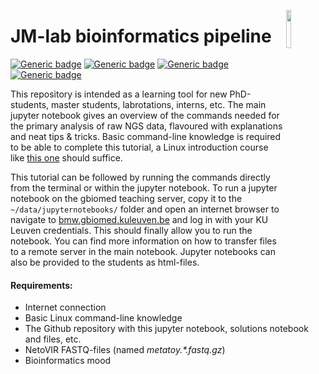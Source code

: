 <a href="https://rega.kuleuven.be/cev/viralmetagenomics"><img src="https://rega.kuleuven.be/cev/viralmetagenomics/pictures/lovm/image_preview" height="12.5%" width="12.5%" align="right"/></a>

# JM-lab bioinformatics pipeline
[![Generic badge](https://img.shields.io/badge/GitHub-MatthijnssensLab-brightgreen?logo=github)](https://github.com/Matthijnssenslab)
[![Generic badge](https://img.shields.io/badge/NetoVIR-doi.org%2F10.1038%2Fsrep16532-blue)](https://doi.org/10.1038/srep16532)
[![Generic badge](https://img.shields.io/twitter/url?label=%40JMatthijnssens&style=social&url=https%3A%2F%2Ftwitter.com%2FJMatthijnssens)](https://twitter.com/JMatthijnssens)
[![Generic badge](https://img.shields.io/badge/Laboratory%20of%20Viral%20Metagenomics-1877F2?style=flat-square&logo=facebook&logoColor=white)](https://www.facebook.com/MatthijnssensLab)

This repository is intended as a learning tool for new PhD-students, master students, labrotations, interns, etc. The main jupyter notebook gives an overview of the commands needed for the primary analysis of raw NGS data, flavoured with explanations and neat tips & tricks. Basic command-line knowledge is required to be able to complete this tutorial, a Linux introduction course like [this one](https://ryanstutorials.net/linuxtutorial/) should suffice.

This tutorial can be followed by running the commands directly from the terminal or within the jupyter notebook. To run a jupyter notebook on the gbiomed teaching server, copy it to the `~/data/jupyternotebooks/` folder and open an internet browser to navigate to [bmw.gbiomed.kuleuven.be](https://bmw.gbiomed.kuleuven.be/) and log in with your KU Leuven credentials. This should finally allow you to run the notebook. You can find more information on how to transfer files to a remote server in the main notebook. Jupyter notebooks can also be provided to the students as html-files.

#### Requirements:

* Internet connection
* Basic Linux command-line knowledge
* The Github repository with this jupyter notebook, solutions notebook and files, etc.
* NetoVIR FASTQ-files (named <em>metatoy.&ast;.fastq.gz</em>)
* Bioinformatics mood
